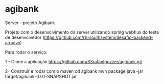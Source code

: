 # agibank
Server - projeto Agibank

Projeto com o desenvolvimento do server utilizando spring webflux do teste de desenvolvedor (https://github.com/rh-southsystem/desafio-backend-arquivo).

Para rodar o serviço:

1 - Clone a aplicação
https://github.com/SSrafaelpozzer/agibank.git

2- Construir e rodar com o maven
cd agibank
mvn package
java -jar target/agibank-0.0.1-SNAPSHOT.jar


